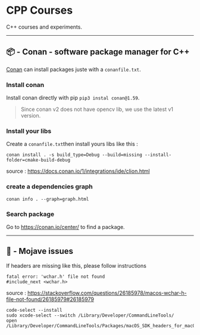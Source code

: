 # CPP Courses

C++ courses and experiments.


<hr> 



## 📦 - Conan - software package manager for C++

[Conan](https://conan.io/) can install packages juste with a `conanfile.txt`.


### Install conan

Install conan directly with pip ```pip3 instal conan@1.59```.

> Since conan v2 does not have opencv lib, we use the latest v1 version.

### Install your libs

Create a `conanfile.txt`then install yours libs like this :

```
conan install . -s build_type=Debug --build=missing --install-folder=cmake-build-debug
```

source : https://docs.conan.io/1/integrations/ide/clion.html


### create a dependencies graph

```
conan info . --graph=graph.html
```

### Search package

Go to https://conan.io/center/ to find a package.

<hr> 


##  - Mojave issues 

If headers are missing like this, please follow instructions

```
fatal error: 'wchar.h' file not found
#include_next <wchar.h>
``` 

source : https://stackoverflow.com/questions/26185978/macos-wchar-h-file-not-found/26185979#26185979


```
code-select --install
sudo xcode-select --switch /Library/Developer/CommandLineTools/
open /Library/Developer/CommandLineTools/Packages/macOS_SDK_headers_for_macOS_10.14.pkg
```


